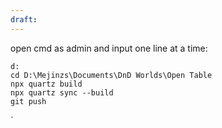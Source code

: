 ```yaml
---
draft:
---
```

open cmd as admin and input one line at a time:

```
d:
cd D:\Mejinzs\Documents\DnD Worlds\Open Table
npx quartz build
npx quartz sync --build
git push
```
`
